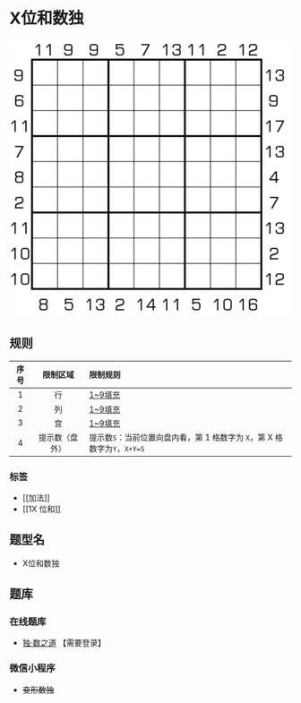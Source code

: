 # X位和数独

![题](../../../../images/sudoku/X位和数独.png)

## 规则

| 序号  |  限制区域   | 限制规则                                             |
|:---:|:-------:|:-------------------------------------------------|
|  1  |    行    | [1~9填充]                                          |
|  2  |    列    | [1~9填充]                                          |
|  3  |    宫    | [1~9填充]                                          |
|  4  | 提示数（盘外） | 提示数`S`：当前位置向盘内看，第 1 格数字为 `X`，第 X 格数字为`Y`，`X+Y=S` |

### 标签

- [[加法]]
- [[1X 位和]]

## 题型名

- X位和数独

## 题库

### 在线题库

- [独·数之道](http://www.sudokufans.org.cn/lx/game.index.php?type=xsum2) 【需要登录】

### 微信小程序

- ~~变形数独~~

[1~9填充]: ../../../../rules.md#1to9填充
